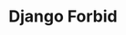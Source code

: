 ---
layout: home
sidebar: false

title: Django Forbid
titleTemplate: Manage access to your Django apps

hero:
  name: Django Forbid
  text: Manage Access To Your Django Apps
  tagline: Secure your Django application by forbidding user access based on device, location and network.
  image:
    src: /logo.png
    alt: PySnippet
  actions:
    - theme: brand
      text: Get Started
      link: /docs/
    - theme: alt
      text: View on GitHub
      link: https://github.com/pysnippet/django-forbid

features:
  - icon: 🛠️
    title: Free and open source
    details: Enjoy the freedom of our OSS project, giving you full access to its source code and allowing you to contribute to its development.
  - icon: 🧩
    title: Easy to integrate
    details: Incorporate Django Forbid into your existing projects with its straightforward integration process, saving you time.
  - icon: 🚀
    title: Independent features
    details: Each feature operates autonomously, allowing you to utilize specific functionalities according to your requirements.
  - icon: ⚡
    title: Compatible with Django 2.1+
    details: Django Forbid is fully compatible with Django v2.1 and above, ensuring smooth operation and integration with your application.
---